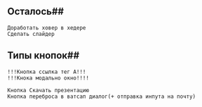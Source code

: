 ## Осталось##
    Доработать ховер в хедере
    Сделать слайдер
## Типы кнопок##
    !!!Кнопка ссылка тег А!!!
    !!!Кнока модально окно!!!!

    Кнопка Скачать презентацию
    Кнопка переброса в ватсап диалог(+ отправка инпута на почту)
